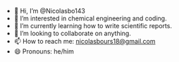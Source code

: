 - 👋 Hi, I’m @Nicolasbo143
- 👀 I’m interested in chemical engineering and coding. 
- 🌱 I’m currently learning how to write scientific reports. 
- 💞️ I’m looking to collaborate on anything. 
- 📫 How to reach me: nicolasbours18@gmail.com
- 😄 Pronouns: he/him

<!---
Nicolasbo143/Nicolasbo143 is a ✨ special ✨ repository because its `README.md` (this file) appears on your GitHub profile.
You can click the Preview link to take a look at your changes.
--->
